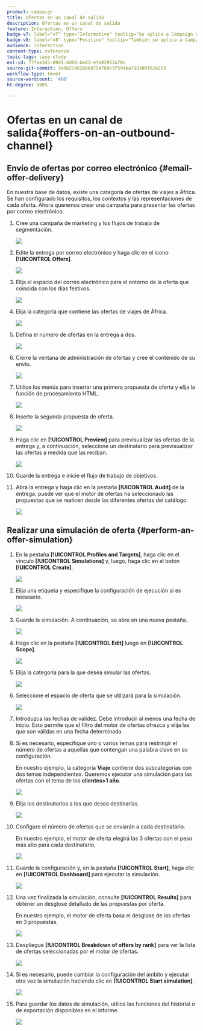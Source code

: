 ```yaml
---
product: campaign
title: Ofertas en un canal de salida
description: Ofertas en un canal de salida
feature: Interaction, Offers
badge-v7: label="v7" type="Informative" tooltip="Se aplica a Campaign Classic v7"
badge-v8: label="v8" type="Positive" tooltip="También se aplica a Campaign v8"
audience: interaction
content-type: reference
topic-tags: case-study
exl-id: 77fee343-09d1-4d60-be43-efe02953a70c
source-git-commit: 3a9b21d626b60754789c3f594ba798309f62a553
workflow-type: tm+mt
source-wordcount: '460'
ht-degree: 100%

---
```


# Ofertas en un canal de salida{#offers-on-an-outbound-channel}



## Envío de ofertas por correo electrónico {#email-offer-delivery}

En nuestra base de datos, existe una categoría de ofertas de viajes a África. Se han configurado los requisitos, los contextos y las representaciones de cada oferta. Ahora queremos crear una campaña para presentar las ofertas por correo electrónico.

1. Cree una campaña de marketing y los flujos de trabajo de segmentación.

   ![](assets/offer_delivery_example_001.png)

1. Edite la entrega por correo electrónico y haga clic en el icono **[!UICONTROL Offers]**.

   ![](assets/offer_delivery_example_002.png)

1. Elija el espacio del correo electrónico para el entorno de la oferta que coincida con los días festivos.

   ![](assets/offer_delivery_example_003.png)

1. Elija la categoría que contiene las ofertas de viajes de África.

   ![](assets/offer_delivery_example_004.png)

1. Defina el número de ofertas en la entrega a dos.

   ![](assets/offer_delivery_example_005.png)

1. Cierre la ventana de administración de ofertas y cree el contenido de su envío.

   ![](assets/offer_delivery_example_006.png)

1. Utilice los menús para insertar una primera propuesta de oferta y elija la función de procesamiento HTML.

   ![](assets/offer_delivery_example_007.png)

1. Inserte la segunda propuesta de oferta.

   ![](assets/offer_delivery_example_008.png)

1. Haga clic en **[!UICONTROL Preview]** para previsualizar las ofertas de la entrega y, a continuación, seleccione un destinatario para previsualizar las ofertas a medida que las reciban.

   ![](assets/offer_delivery_example_009.png)

1. Guarde la entrega e inicie el flujo de trabajo de objetivos.
1. Abra la entrega y haga clic en la pestaña **[!UICONTROL Audit]** de la entrega: puede ver que el motor de ofertas ha seleccionado las propuestas que se realicen desde las diferentes ofertas del catálogo.

   ![](assets/offer_delivery_example_010.png)

## Realizar una simulación de oferta {#perform-an-offer-simulation}

1. En la pestaña **[!UICONTROL Profiles and Targets]**, haga clic en el vínculo **[!UICONTROL Simulations]** y, luego, haga clic en el botón **[!UICONTROL Create]**.

   ![](assets/offer_simulation_001.png)

1. Elija una etiqueta y especifique la configuración de ejecución si es necesario.

   ![](assets/offer_simulation_example_002.png)

1. Guarde la simulación. A continuación, se abre en una nueva pestaña.

   ![](assets/offer_simulation_example_003.png)

1. Haga clic en la pestaña **[!UICONTROL Edit]** luego en **[!UICONTROL Scope]**.

   ![](assets/offer_simulation_example_004.png)

1. Elija la categoría para la que desea simular las ofertas.

   ![](assets/offer_simulation_example_005.png)

1. Seleccione el espacio de oferta que se utilizará para la simulación.

   ![](assets/offer_simulation_example_006.png)

1. Introduzca las fechas de validez. Debe introducir al menos una fecha de inicio. Esto permite que el filtro del motor de ofertas ofrezca y elija las que son válidas en una fecha determinada.
1. Si es necesario, especifique uno o varios temas para restringir el número de ofertas a aquellas que contengan una palabra clave en su configuración.

   En nuestro ejemplo, la categoría **Viaje** contiene dos subcategorías con dos temas independientes. Queremos ejecutar una simulación para las ofertas con el tema de los **clientes>1 año**.

   ![](assets/offer_simulation_example_007.png)

1. Elija los destinatarios a los que desea destinarlas.

   ![](assets/offer_simulation_example_008.png)

1. Configure el número de ofertas que se enviarán a cada destinatario.

   En nuestro ejemplo, el motor de oferta elegirá las 3 ofertas con el peso más alto para cada destinatario.

   ![](assets/offer_simulation_example_009.png)

1. Guarde la configuración y, en la pestaña **[!UICONTROL Start]**, haga clic en **[!UICONTROL Dashboard]** para ejecutar la simulación.

   ![](assets/offer_simulation_example_010.png)

1. Una vez finalizada la simulación, consulte **[!UICONTROL Results]** para obtener un desglose detallado de las propuestas por oferta.

   En nuestro ejemplo, el motor de oferta basa el desglose de las ofertas en 3 propuestas.

   ![](assets/offer_simulation_example_011.png)

1. Despliegue **[!UICONTROL Breakdown of offers by rank]** para ver la lista de ofertas seleccionadas por el motor de ofertas.

   ![](assets/offer_simulation_example_012.png)

1. Si es necesario, puede cambiar la configuración del ámbito y ejecutar otra vez la simulación haciendo clic en **[!UICONTROL Start simulation]**.

   ![](assets/offer_simulation_example_010.png)

1. Para guardar los datos de simulación, utilice las funciones del historial o de exportación disponibles en el informe.

   ![](assets/offer_simulation_example_013.png)
